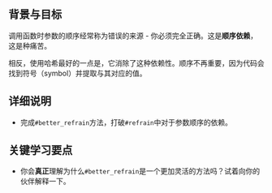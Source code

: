 <!-- Please put your translation here and with the same style in README.md -->
## 背景与目标

调用函数时参数的顺序经常称为错误的来源 - 你必须完全正确。这是**顺序依赖**，这是种痛苦。

相反，使用哈希最好的一点是，它消除了这种依赖性。顺序不再重要，因为代码会找到符号（symbol）并提取与其对应的值。

## 详细说明

- 完成`#better_refrain`方法，打破`#refrain`中对于参数顺序的依赖。

## 关键学习要点

- 你会**真正**理解为什么`#better_refrain`是一个更加灵活的方法吗？试着向你的伙伴解释一下。
